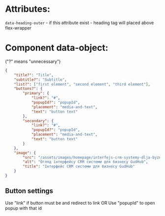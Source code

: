 # Attributes:

```data-heading-outer``` - if this attribute exist - heading tag will placed above flex-wrapper

# Component data-object: 
("?" means "unnecessary")
```json
{
    "title?": "Title",
    "subtitle?": "Subtitle",
    "list?": ["first element", "second element", "third element"],
    "buttons?": {
        "primary": {
            "link?": "#",
            "popupId?": "popupId",
            "placement": "media-and-text",
            "text": "button text"
        },
        "secondary": {
            "link?": "#",
            "popupId?": "popupId",
            "placement": "media-and-text",
            "text": "button text"
        }
    },
    "image": {
        "src": "/assets/images/homepage/interfejs-crm-systemy-dlja-byznesu-gud-hub.png",
        "alt": "Огляд інтерфейсу CRM системи для бизнесу GudHub",
        "title": "Інтерфейс CRM системи для бизнесу GudHub"
    }
}
```
## Button settings
Use "link" if button must be <a> and redirect to link
OR
Use "popupId" to open popup with that id